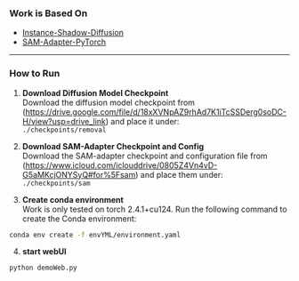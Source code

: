 ### Work is Based On
- [Instance-Shadow-Diffusion](https://github.com/MKFMIKU/Instance-Shadow-Diffusion)  
- [SAM-Adapter-PyTorch](https://github.com/tianrun-chen/SAM-Adapter-PyTorch/)

---

### How to Run

1. **Download Diffusion Model Checkpoint**  
   Download the diffusion model checkpoint from (https://drive.google.com/file/d/18xXVNpAZ9rhAd7K1iTcSSDerg0soDC-H/view?usp=drive_link) and place it under:  
   `./checkpoints/removal`

2. **Download SAM-Adapter Checkpoint and Config**  
   Download the SAM-adapter checkpoint and configuration file from (https://www.icloud.com/iclouddrive/0805Z4Vn4vD-G5aMKcjONYSyQ#for%5Fsam) and place them under:  
   `./checkpoints/sam`

3. **Create conda environment**  
   Work is only tested on torch 2.4.1+cu124.
   Run the following command to create the Conda environment:
```bash
conda env create -f envYML/environment.yaml
```
4.  **start webUI**
```bash
python demoWeb.py
```
